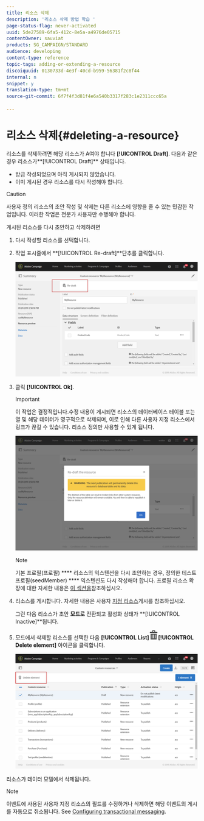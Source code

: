 ```yaml
---
title: 리소스 삭제
description: '리소스 삭제 방법 학습 '
page-status-flag: never-activated
uuid: 5de27589-6fa5-412c-8e5a-a4976de05715
contentOwner: sauviat
products: SG_CAMPAIGN/STANDARD
audience: developing
content-type: reference
topic-tags: adding-or-extending-a-resource
discoiquuid: 0130733d-4e3f-40cd-b959-56381f2c8f44
internal: n
snippet: y
translation-type: tm+mt
source-git-commit: 6f7f4f3d81f4e6a540b3317f283c1e2311ccc65a

---
```



# 리소스 삭제{#deleting-a-resource}

리소스를 삭제하려면 해당 리소스가 A여야 합니다 **[!UICONTROL Draft]**. 다음과 같은 경우 리소스가**[!UICONTROL Draft]** 상태입니다.

* 방금 작성되었으며 아직 게시되지 않았습니다.
* 이미 게시된 경우 리소스를 다시 작성해야 합니다.

>[!CAUTION]
>
>사용자 정의 리소스의 초안 작성 및 삭제는 다른 리소스에 영향을 줄 수 있는 민감한 작업입니다. 이러한 작업은 전문가 사용자만 수행해야 합니다.

게시된 리소스를 다시 초안하고 삭제하려면

1. 다시 작성할 리소스를 선택합니다.
1. 작업 표시줄에서 **[!UICONTROL Re-draft]**단추를 클릭합니다.

   ![](assets/schema_extension_uc26.png)

1. 클릭 **[!UICONTROL Ok]**.

   >[!IMPORTANT]
   >
   >이 작업은 결정적입니다.수정 내용이 게시되면 리소스의 데이터베이스 테이블 또는 열 및 해당 데이터가 영구적으로 삭제되며, 이로 인해 다른 사용자 지정 리소스에서 링크가 끊길 수 있습니다. 리소스 정의만 사용할 수 있게 됩니다.

   ![](assets/schema_extension_uc27.png)

   >[!NOTE]
   >
   >기본 프로필(프로필) **** 리소스의 익스텐션을 다시 초안하는 경우, 정의한 테스트 프로필(seedMember) **** 익스텐션도 다시 작성해야 합니다. 프로필 리소스 확장에 대한 자세한 내용은 [이 섹션을](../../developing/using/extending-the-profile-resource-with-a-new-field.md)참조하십시오.

1. 리소스를 게시합니다. 자세한 내용은 사용자 [지정 리소스](../../developing/using/updating-the-database-structure.md#publishing-a-custom-resource)게시를 참조하십시오.

   그런 다음 리소스가 초안 **모드로** 전환되고 활성화 상태가 **[!UICONTROL Inactive]**됩니다.

1. 모드에서 삭제할 리소스를 선택한 다음 **[!UICONTROL List]**![](assets/delete_darkgrey-24px.png)**[!UICONTROL Delete element]** 아이콘을 클릭합니다.

   ![](assets/schema_extension_uc28.png)

리소스가 데이터 모델에서 삭제됩니다.

>[!NOTE]
>
>이벤트에 사용된 사용자 지정 리소스의 필드를 수정하거나 삭제하면 해당 이벤트의 게시를 자동으로 취소됩니다. See [Configuring transactional messaging](../../administration/using/configuring-transactional-messaging.md).

